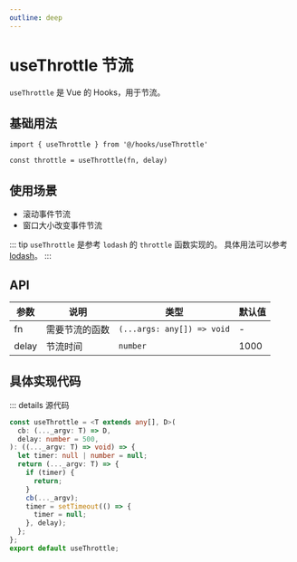 ```yaml
---
outline: deep
---
```


# useThrottle 节流

`useThrottle` 是 Vue 的 Hooks，用于节流。

## 基础用法

```tsx
import { useThrottle } from '@/hooks/useThrottle'

const throttle = useThrottle(fn, delay)
```

## 使用场景

- 滚动事件节流
- 窗口大小改变事件节流

::: tip
`useThrottle` 是参考 `lodash` 的 `throttle` 函数实现的。
具体用法可以参考 [lodash](https://lodash.com/docs/4.17.15#throttle)。
:::

## API

| 参数 | 说明 | 类型 | 默认值 |
| --- | --- | --- | --- |
| fn | 需要节流的函数 | `(...args: any[]) => void` | - |
| delay | 节流时间 | `number` | 1000 |

## 具体实现代码
::: details 源代码
```ts
const useThrottle = <T extends any[], D>(
  cb: (..._argv: T) => D,
  delay: number = 500,
): ((..._argv: T) => void) => {
  let timer: null | number = null;
  return (..._argv: T) => {
    if (timer) {
      return;
    }
    cb(..._argv);
    timer = setTimeout(() => {
      timer = null;
    }, delay);
  };
};
export default useThrottle;

```


